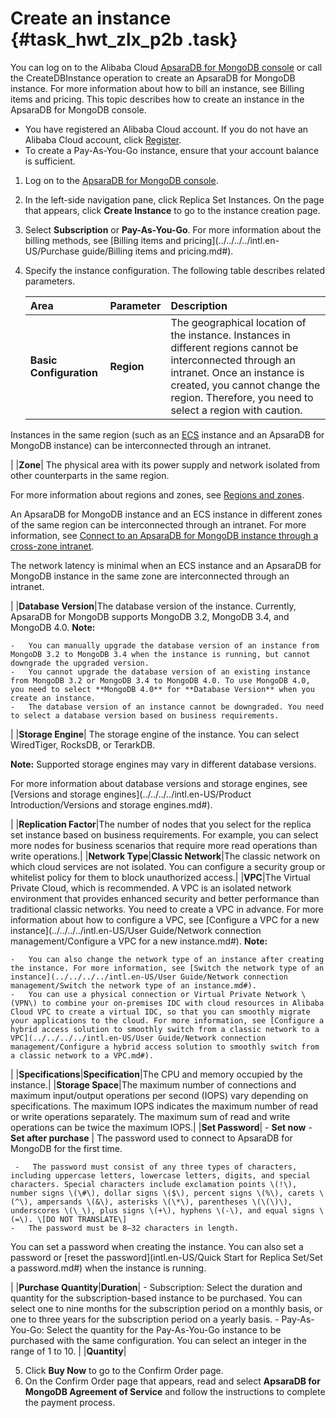 # Create an instance {#task_hwt_zlx_p2b .task}

You can log on to the Alibaba Cloud [ApsaraDB for MongoDB console](https://mongodb.console.aliyun.com/) or call the CreateDBInstance operation to create an ApsaraDB for MongoDB instance. For more information about how to bill an instance, see Billing items and pricing. This topic describes how to create an instance in the ApsaraDB for MongoDB console.

-   You have registered an Alibaba Cloud account. If you do not have an Alibaba Cloud account, click [Register](https://account.aliyun.com/register/register.htm).
-   To create a Pay-As-You-Go instance, ensure that your account balance is sufficient.

1.  Log on to the [ApsaraDB for MongoDB console](https://mongodb.console.aliyun.com/#/mongodb/list).
2.  In the left-side navigation pane, click Replica Set Instances. On the page that appears, click **Create Instance** to go to the instance creation page.
3.  Select **Subscription** or **Pay-As-You-Go**. For more information about the billing methods, see [Billing items and pricing](../../../../intl.en-US/Purchase guide/Billing items and pricing.md#).
4.  Specify the instance configuration. The following table describes related parameters. 

    |Area|Parameter|Description|
    |:---|:--------|:----------|
    |**Basic Configuration**|**Region**| The geographical location of the instance. Instances in different regions cannot be interconnected through an intranet. Once an instance is created, you cannot change the region. Therefore, you need to select a region with caution.

 Instances in the same region \(such as an [ECS](https://www.alibabacloud.com/help/doc-detail/25367.htm) instance and an ApsaraDB for MongoDB instance\) can be interconnected through an intranet.

 |
    |**Zone**| The physical area with its power supply and network isolated from other counterparts in the same region.

 For more information about regions and zones, see [Regions and zones](https://www.alibabacloud.com/help/doc-detail/40654.htm).

 An ApsaraDB for MongoDB instance and an ECS instance in different zones of the same region can be interconnected through an intranet. For more information, see [Connect to an ApsaraDB for MongoDB instance through a cross-zone intranet](https://www.alibabacloud.com/help/doc-detail/57139.htm).

 The network latency is minimal when an ECS instance and an ApsaraDB for MongoDB instance in the same zone are interconnected through an intranet.

 |
    |**Database Version**|The database version of the instance. Currently, ApsaraDB for MongoDB supports MongoDB 3.2, MongoDB 3.4, and MongoDB 4.0. **Note:** 

    -   You can manually upgrade the database version of an instance from MongoDB 3.2 to MongoDB 3.4 when the instance is running, but cannot downgrade the upgraded version.
    -   You cannot upgrade the database version of an existing instance from MongoDB 3.2 or MongoDB 3.4 to MongoDB 4.0. To use MongoDB 4.0, you need to select **MongoDB 4.0** for **Database Version** when you create an instance.
    -   The database version of an instance cannot be downgraded. You need to select a database version based on business requirements.
 |
    |**Storage Engine**| The storage engine of the instance. You can select WiredTiger, RocksDB, or TerarkDB.

**Note:** Supported storage engines may vary in different database versions.

 For more information about database versions and storage engines, see [Versions and storage engines](../../../../intl.en-US/Product Introduction/Versions and storage engines.md#).

 |
    |**Replication Factor**|The number of nodes that you select for the replica set instance based on business requirements. For example, you can select more nodes for business scenarios that require more read operations than write operations.|
    |**Network Type**|**Classic Network**|The classic network on which cloud services are not isolated. You can configure a security group or whitelist policy for them to block unauthorized access.|
    |**VPC**|The Virtual Private Cloud, which is recommended. A VPC is an isolated network environment that provides enhanced security and better performance than traditional classic networks. You need to create a VPC in advance. For more information about how to configure a VPC, see [Configure a VPC for a new instance](../../../../intl.en-US/User Guide/Network connection management/Configure a VPC for a new instance.md#). **Note:** 

    -   You can also change the network type of an instance after creating the instance. For more information, see [Switch the network type of an instance](../../../../intl.en-US/User Guide/Network connection management/Switch the network type of an instance.md#).
    -   You can use a physical connection or Virtual Private Network \(VPN\) to combine your on-premises IDC with cloud resources in Alibaba Cloud VPC to create a virtual IDC, so that you can smoothly migrate your applications to the cloud. For more information, see [Configure a hybrid access solution to smoothly switch from a classic network to a VPC](../../../../intl.en-US/User Guide/Network connection management/Configure a hybrid access solution to smoothly switch from a classic network to a VPC.md#).
 |
    |**Specifications**|**Specification**|The CPU and memory occupied by the instance.|
    |**Storage Space**|The maximum number of connections and maximum input/output operations per second \(IOPS\) vary depending on specifications. The maximum IOPS indicates the maximum number of read or write operations separately. The maximum sum of read and write operations can be twice the maximum IOPS.|
    |**Set Password**|     -   **Set now**
    -   **Set after purchase**
 | The password used to connect to ApsaraDB for MongoDB for the first time.

     -   The password must consist of any three types of characters, including uppercase letters, lowercase letters, digits, and special characters. Special characters include exclamation points \(!\), number signs \(\#\), dollar signs \($\), percent signs \(%\), carets \(^\), ampersands \(&\), asterisks \(\*\), parentheses \(\(\)\), underscores \(\_\), plus signs \(+\), hyphens \(-\), and equal signs \(=\). \[DO NOT TRANSLATE\]
    -   The password must be 8–32 characters in length.
 You can set a password when creating the instance. You can also set a password or [reset the password](intl.en-US/Quick Start for Replica Set/Set a password.md#) when the instance is running.

 |
    |**Purchase Quantity**|**Duration**|     -   Subscription: Select the duration and quantity for the subscription-based instance to be purchased. You can select one to nine months for the subscription period on a monthly basis, or one to three years for the subscription period on a yearly basis.
    -   Pay-As-You-Go: Select the quantity for the Pay-As-You-Go instance to be purchased with the same configuration. You can select an integer in the range of 1 to 10.
 |
    |**Quantity**|

5.  Click **Buy Now** to go to the Confirm Order page.
6.  On the Confirm Order page that appears, read and select **ApsaraDB for MongoDB Agreement of Service** and follow the instructions to complete the payment process.

